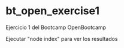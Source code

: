 # bt_open_exercise1
Ejercicio 1 del Bootcamp OpenBootcamp

Ejecutar "node index" para ver los resultados